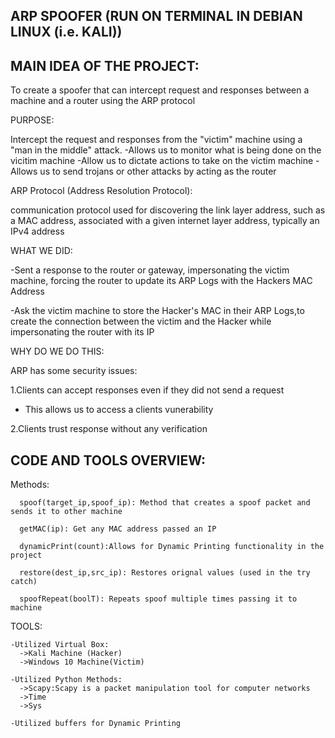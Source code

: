 ARP SPOOFER (RUN ON TERMINAL IN DEBIAN LINUX (i.e. KALI))
----------------------------------------------------------------------------------------------------------------------------


MAIN IDEA OF THE PROJECT:
-------------------------
To create a spoofer that can intercept request and responses between a machine and a router using the ARP protocol

PURPOSE:

Intercept the request and responses from the "victim" machine using a "man in the middle" attack.
-Allows us to monitor what is being done on the vicitim machine
-Allow us to dictate actions to take on the victim machine
-Allows us to send trojans or other attacks by acting as the router

ARP Protocol (Address Resolution Protocol):

communication protocol used for discovering the link layer address, such as a MAC address, 
associated with a given internet layer address, typically an IPv4 address

WHAT WE DID:

-Sent a response to the router or gateway, impersonating the victim machine, forcing the router to update its
ARP Logs with the Hackers MAC Address

-Ask the victim machine to store the Hacker's MAC in their ARP Logs,to create the connection between the victim and the Hacker
while impersonating the router with its IP

WHY DO WE DO THIS:

ARP has some security issues:

1.Clients can accept responses even if they did not send a request
  - This allows us to access a clients vunerability
  
2.Clients trust response without any verification



CODE AND TOOLS OVERVIEW:
------------------------
  Methods:
  
      spoof(target_ip,spoof_ip): Method that creates a spoof packet and sends it to other machine

      getMAC(ip): Get any MAC address passed an IP

      dynamicPrint(count):Allows for Dynamic Printing functionality in the project

      restore(dest_ip,src_ip): Restores orignal values (used in the try catch)

      spoofRepeat(boolT): Repeats spoof multiple times passing it to machine

  TOOLS:
  
    -Utilized Virtual Box:
      ->Kali Machine (Hacker)
      ->Windows 10 Machine(Victim)
      
    -Utilized Python Methods:
      ->Scapy:Scapy is a packet manipulation tool for computer networks
      ->Time
      ->Sys
      
    -Utilized buffers for Dynamic Printing
      

